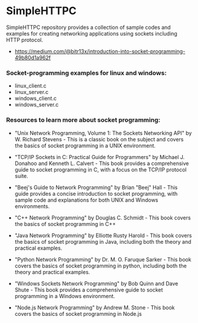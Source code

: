 # SimpleHTTPC
SimpleHTTPC repository provides a collection of sample codes and examples for creating networking applications using sockets including HTTP protocol.
- https://medium.com/@bitr13x/introduction-into-socket-programming-49b80d1a962f

### Socket-programming examples for linux and windows:
- linux_client.c
- linux_server.c
- windows_client.c
- windows_server.c

### Resources to learn more about socket programming:

- "Unix Network Programming, Volume 1: The Sockets Networking API" by W. Richard Stevens - This is a classic book on the subject and covers the basics of socket programming in a UNIX environment.

- "TCP/IP Sockets in C: Practical Guide for Programmers" by Michael J. Donahoo and Kenneth L. Calvert - This book provides a comprehensive guide to socket programming in C, with a focus on the TCP/IP protocol suite.

- "Beej's Guide to Network Programming" by Brian "Beej" Hall - This guide provides a concise introduction to socket programming, with sample code and explanations for both UNIX and Windows environments.

- "C++ Network Programming" by Douglas C. Schmidt - This book covers the basics of socket programming in C++

- "Java Network Programming" by Elliotte Rusty Harold - This book covers the basics of socket programming in Java, including both the theory and practical examples.

- "Python Network Programming" by Dr. M. O. Faruque Sarker - This book covers the basics of socket programming in python, including both the theory and practical examples.

- "Windows Sockets Network Programming" by Bob Quinn and Dave Shute - This book provides a comprehensive guide to socket programming in a Windows environment.

- "Node.js Network Programming" by Andrew M. Stone - This book covers the basics of socket programming in Node.js



